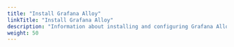 ```yaml
---
title: "Install Grafana Alloy"
linkTitle: "Install Grafana Alloy"
description: "Information about installing and configuring Grafana Alloy on the Application Server(s)."
weight: 50
---
```

